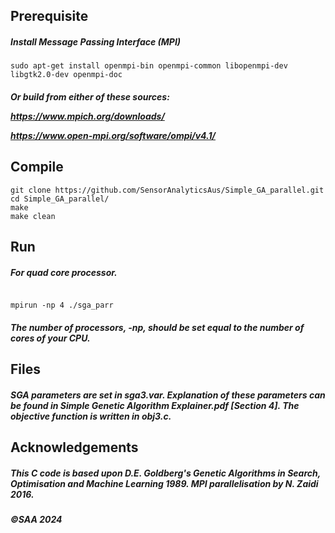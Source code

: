 ## Prerequisite
##### Install Message Passing Interface (MPI) 
````
sudo apt-get install openmpi-bin openmpi-common libopenmpi-dev libgtk2.0-dev openmpi-doc
````
##### Or build from either of these sources: <br> <p><p> https://www.mpich.org/downloads/ <p> https://www.open-mpi.org/software/ompi/v4.1/
## Compile
````
git clone https://github.com/SensorAnalyticsAus/Simple_GA_parallel.git
cd Simple_GA_parallel/
make
make clean
````
## Run
##### For quad core processor.
<pre><code>
mpirun -np 4 ./sga_parr
</code></pre>
##### The number of processors, *-np*, should be set equal to the number of cores of your CPU.
## Files
##### SGA parameters are set in *sga3.var*. Explanation of these parameters can be found in Simple Genetic Algorithm Explainer.pdf [Section 4]. The objective function is written in *obj3.c*.
## Acknowledgements
##### This C code is based upon D.E. Goldberg's Genetic Algorithms in Search, Optimisation and Machine Learning 1989. MPI parallelisation by N. Zaidi 2016.

##### ©SAA 2024
